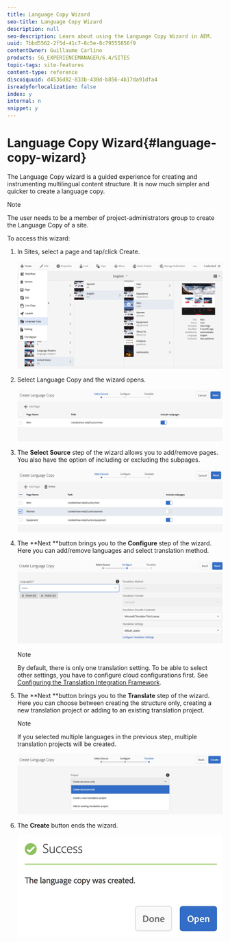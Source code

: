 ```yaml
---
title: Language Copy Wizard
seo-title: Language Copy Wizard
description: null
seo-description: Learn about using the Language Copy Wizard in AEM.
uuid: 7bbd5562-2f5d-41c7-8c5e-8c79555856f9
contentOwner: Guillaume Carlino
products: SG_EXPERIENCEMANAGER/6.4/SITES
topic-tags: site-features
content-type: reference
discoiquuid: d4536d82-833b-430d-b856-4b17da91dfa4
isreadyforlocalization: false
index: y
internal: n
snippet: y
---
```


# Language Copy Wizard{#language-copy-wizard}

The Language Copy wizard is a guided experience for creating and instrumenting multilingual content structure. It is now much simpler and quicker to create a language copy.

>[!NOTE]
>
>The user needs to be a member of project-administrators group to create the Language Copy of a site.

To access this wizard:

1. In Sites, select a page and tap/click Create.

   ![](assets/chlimage_1-51.jpeg)

1. Select Language Copy and the wizard opens.

   ![](assets/chlimage_1-52.jpeg)

1. The **Select Source** step of the wizard allows you to add/remove pages. You also have the option of including or excluding the subpages.

   ![](assets/chlimage_1-53.jpeg)

1. The **Next **button brings you to the **Configure** step of the wizard. Here you can add/remove languages and select translation method.

   ![](assets/chlimage_1-54.jpeg)

   >[!NOTE]
   >
   >By default, there is only one translation setting. To be able to select other settings, you have to configure cloud configurations first. See [Configuring the Translation Integration Framework](../../administering/using/tc-tic.md).

1. The **Next **button brings you to the **Translate** step of the wizard. Here you can choose between creating the structure only, creating a new translation project or adding to an existing translation project.

   >[!NOTE]
   >
   >If you selected multiple languages in the previous step, multiple translation projects will be created.

   ![](assets/chlimage_1-55.jpeg)

1. The **Create** button ends the wizard.

   ![](assets/chlimage_1-56.jpeg)


